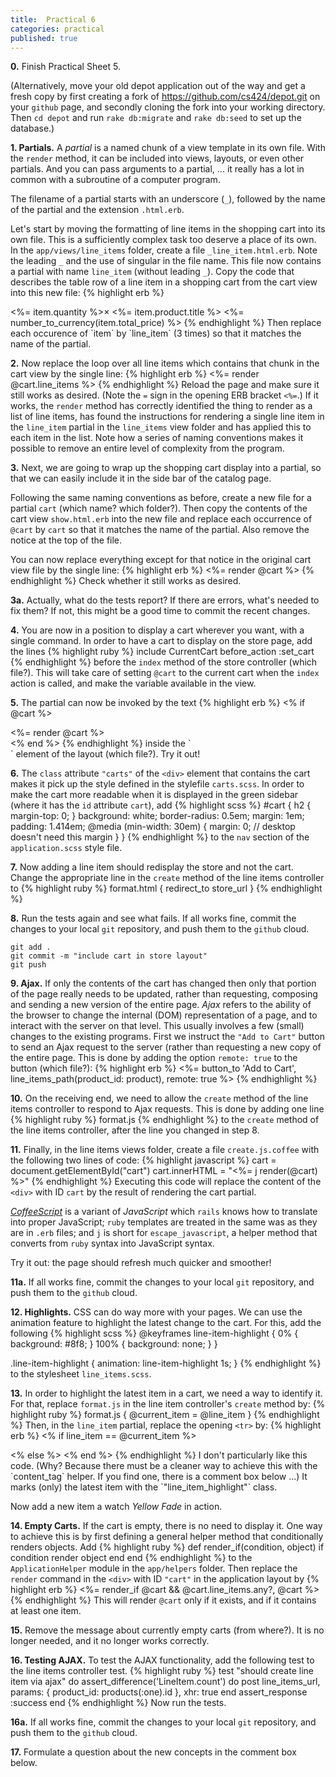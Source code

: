 ```yaml
---
title:  Practical 6
categories: practical
published: true
---
```

**0.** Finish Practical Sheet 5.

(Alternatively,
move your old depot application out of the way
and get a fresh copy
by first creating a fork of <https://github.com/cs424/depot.git>
on your `github` page, and secondly cloning the fork into your
working directory.
Then `cd depot` and run `rake db:migrate` and `rake db:seed` to set up the database.)

**1. Partials.** A _partial_ is a named chunk of a view template in
its own file.  With the `render` method, it can be included into
views, layouts, or even other partials.  And you can pass arguments to
a partial, ... it really has a lot in common with a subroutine of a computer program.

The filename of a partial starts with an underscore (`_`),
followed by the name of the partial and the extension
`.html.erb`.

Let's start by moving the formatting of line items in the shopping cart
into its own file.  This is a sufficiently complex task too deserve
a place of its own. In the `app/views/line_items` folder, create a
file `_line_item.html.erb`.  Note the leading `_` and the use of singular
in the file name.  This file now contains a partial with name `line_item`
(without leading `_`).  Copy the code that describes the table row
of a line item in a shopping cart from the cart view into this new file:
{% highlight erb %}
<tr>
  <td><%= item.quantity %>&times;</td>
  <td><%= item.product.title %></td>
  <td class="item_price"><%= number_to_currency(item.total_price) %></td>
</tr>
{% endhighlight %}
Then replace each occurence of `item` by `line_item` (3 times) so that it matches the name of
the partial.

**2.** Now replace the loop over all line items which contains that
chunk in the cart view by the single line:
{% highlight erb %}
<%= render @cart.line_items %>
{% endhighlight %}
Reload the page and make sure it still works as desired.
(Note the `=` sign in the opening ERB bracket `<%=`.)  If it works, the
`render` method has correctly identified the thing to render as a list of line items, has found the instructions for rendering a single line item in the
`line_item` partial in the `line_items` view folder and has applied this
to each item in the list.
Note how a series of naming conventions makes it possible to remove
an entire level of complexity from the program.

**3.** Next,
we are going to wrap up the shopping cart display into a partial,
so that we can easily include it in the side bar of the catalog page.

Following the same naming conventions as before,
create a new file for a partial `cart`
(which name? which folder?).
Then copy the contents of the cart view
`show.html.erb` into the new file
and replace each occurrence of `@cart` by `cart`
so that it matches the name of
the partial.  Also remove the
notice at the top of the file.

You can now replace everything except for that notice
in the original cart view file by the single line:
{% highlight erb %}
<%= render @cart %>
{% endhighlight %}
Check whether it still works as desired.

**3a.** Actually, what do the tests report?  If there are errors,
what's needed to fix them?  If not,
this might be a good time to commit the recent changes.

**4.**  You are now in a position to display a cart wherever you want,
with a single command.
In order to have a cart to display on the store page, add the lines
{% highlight ruby %}
include CurrentCart
before_action :set_cart
{% endhighlight %}
before the `index` method of the store controller (which file?).
This will take care of setting `@cart` to the current cart
when the `index` action is called, and make the variable available
in the view.

**5.**
The partial can now be invoked by the text
{% highlight erb %}
<% if @cart %>
  <div id="cart" class="carts">
    <%= render @cart %>
  </div>
<% end %>
{% endhighlight %}
inside the `<nav>` element of the layout
(which file?).  Try it out!

**6.** The `class` attribute `"carts"` of the `<div>` element that contains the cart makes it pick up the style defined in the stylefile `carts.scss`.
In order to make the cart more readable when it is displayed  in the green sidebar (where it has the `id` attribute `cart`), add
{% highlight scss %}
#cart {
  h2 {
    margin-top: 0;
  }
  background: white;
  border-radius: 0.5em;
  margin: 1em;
  padding: 1.414em;
  @media (min-width: 30em) {
    margin: 0; // desktop doesn't need this margin
  }
}
{% endhighlight %}
to the `nav` section of the `application.scss` style file.

**7.**  Now adding a line item should redisplay the store
and not the cart. Change the appropriate line in the `create` method
of the line items controller to
{% highlight ruby %}
format.html { redirect_to store_url }
{% endhighlight %}

**8.** Run the tests again and see what fails.
If all works fine, commit the changes to your local `git`
repository, and push them to the `github` cloud.

    git add .
    git commit -m "include cart in store layout"
    git push

**9. Ajax.**
If only the contents of the cart has changed then
only that portion of the page really needs to be updated,
rather than requesting, composing and sending a new version of the entire page.
 _Ajax_ refers to the ability of the browser to
change the internal (DOM) representation of a page, and to interact
with the server on that level.  This usually involves
a few (small) changes to the existing programs.
First we instruct the `"Add to Cart"` button to send an Ajax request
to the server (rather than requesting a new copy of the entire page.
This is done by adding the option `remote: true` to the button (which file?):
{% highlight erb %}
<%= button_to 'Add to Cart', line_items_path(product_id: product),
  remote: true %>
{% endhighlight %}

**10.**
On the receiving end, we need to allow
the `create` method of the line items
controller to respond to Ajax requests.
This is done
by adding one line
{% highlight ruby %}
format.js
{% endhighlight %}
to the `create` method of the line items
controller, after the line you changed in step 8.



**11.**
Finally, in the line items views folder, create a file `create.js.coffee`
with the following two lines of code:
{% highlight javascript %}
cart = document.getElementById("cart")
cart.innerHTML = "<%= j render(@cart) %>"
{% endhighlight %}
Executing this code will replace the content of the `<div>` with
ID `cart` by the result of rendering the cart partial.

[_CoffeeScript_](http://coffescript.org) is a variant of _JavaScript_
which `rails` knows how to translate into proper JavaScript; `ruby` templates
are treated in the same was as they are in `.erb` files; and `j` is short for
`escape_javascript`, a helper method that converts from `ruby` syntax into
JavaScript syntax.

Try it out: the page should refresh much quicker and smoother!

**11a.** If all works fine, commit the changes to your local `git`
repository, and push them to the `github` cloud.

**12. Highlights.** CSS can do way more with your pages.
We can use the animation feature to highlight the latest change
to the cart.  For this, add the following
{% highlight scss %}
@keyframes line-item-highlight {
  0% {
    background: #8f8;
  }
  100% {
    background: none;
  }
}

.line-item-highlight {
  animation: line-item-highlight 1s;
}
{% endhighlight %}
to the stylesheet `line_items.scss`.

**13.** In order to highlight the latest item in a cart, we need a way
to identify it.  For that, replace `format.js` in the line item
controller's `create` method by:
{% highlight ruby %}
format.js { @current_item = @line_item }
{% endhighlight %}
Then, in the `line_item` partial, replace the opening `<tr>` by:
{% highlight erb %}
<% if line_item == @current_item %>
<tr class="line-item-highlight">
<% else %>
<tr>
<% end %>
{% endhighlight %}
I don't particularly like this code. (Why? Because there must be a cleaner way to achieve this with the `content_tag` helper.  If you find one, there is a comment box below ...) It marks (only) the latest
item with the `"line_item_highlight"` class.

Now add a new item a watch _Yellow Fade_ in action.

**14. Empty Carts.** If the cart is empty, there is no need to display it.
One way to achieve this is by first defining a general helper method that
conditionally renders objects.
Add
{% highlight ruby %}
def render_if(condition, object)
  if condition
    render object
  end
end
{% endhighlight %}
to the `ApplicationHelper` module in the `app/helpers` folder.
Then replace the `render` command in the `<div>` with ID `"cart"`
in the application layout by
{% highlight erb %}
          <%= render_if @cart && @cart.line_items.any?, @cart %>
{% endhighlight %}
This will render `@cart` only if it exists, and if it contains
at least one item.

**15.** Remove the message about currently empty carts (from where?).
It is no longer needed, and it no longer works correctly.

**16. Testing AJAX.**
To test the AJAX functionality, add the following test to the line items controller test.
{% highlight ruby %}
test "should create line item via ajax" do
  assert_difference('LineItem.count') do
    post line_items_url, params: { product_id: products(:one).id },
         xhr: true
  end
  assert_response :success
end
{% endhighlight %}
Now run the tests.

**16a.** If all works fine, commit the changes to your local `git`
repository, and push them to the `github` cloud.

**17.** Formulate a question about the new concepts in the comment box below.